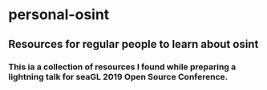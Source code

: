 # personal-osint
## Resources for regular people to learn about osint

### This ia a collection of resources I found while preparing a lightning talk for seaGL 2019 Open Source Conference. 




